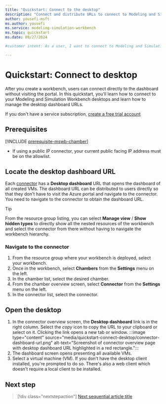 ```yaml
---
title: "Quickstart: Connect to the desktop"
description: "Connect and distribute URLs to connect to Modeling and Simulation Workbench."
author: yousefi-msft
ms.author: yousefi
ms.service: modeling-simulation-workbench
ms.topic: quickstart
ms.date: 09/27/2024

#customer intent: As a user, I want to connect to Modeling and Simulation Workbench desktops and also manage the desktop dashboard URLs.

---
```


# Quickstart: Connect to desktop

After you create a workbench, users can connect directly to the dashboard without visiting the portal. In this quickstart, you'll learn how to connect to your Modeling and Simulation Workbench desktops and learn how to manage the desktop dashboard URLs.

If you don't have a service subscription, [create a free
trial account](https://azure.microsoft.com/free/?WT.mc_id=A261C142F)

## Prerequisites

[!INCLUDE [prerequisite-mswb-chamber](includes/prerequisite-chamber.md)]

* If using a public IP connector, your current public facing IP address must be on the allowlist.

## Locate the desktop dashboard URL

Each [connector](concept-connector.md) has a **Desktop dashboard** URL that opens the dashboard of all created VMs. The dashboard URL can be distributed to users directly so that they don't have to visit the Azure portal and navigate to the connector. You need to navigate to the connector to obtain the dashboard URL.

> [!TIP]
> From the resource group listing, you can select **Manage view** / **Show hidden types** to directly show all the nested resources of the workbench and select the connector from there without having to navigate the workbench hierarchy.

### Navigate to the connector

1. From the resource group where your workbench is deployed, select your workbench.
1. Once in the workbench, select **Chambers** from the **Settings** menu on the left.
1. In the chamber list, select the desired chamber.
1. From the chamber overview screen, select **Connector** from the **Settings** menu on the left.
1. In the connector list, select the connector.

## Open the desktop

1. In the connector overview screen, the **Desktop dashboard** link is in the right column. Select the *copy* icon to copy the URL to your clipboard or select on it. Clicking the link opens a new tab or window.
    :::image type="content" source="media/quickstart-connect-desktop/connector-dashboard-url.png" alt-text="Screenshot of connector overview page with desktop dashboard URL highlighted in a red rectangle.":::
1. The dashboard screen opens presenting all available VMs.
1. Select a virtual machine (VM). If you don't have the desktop client installed, you're prompted to do so. There's also a web client which doesn't require a local client to be installed.

## Next step

> [!div class="nextstepaction"]
> [Next sequential article title](link.md)
